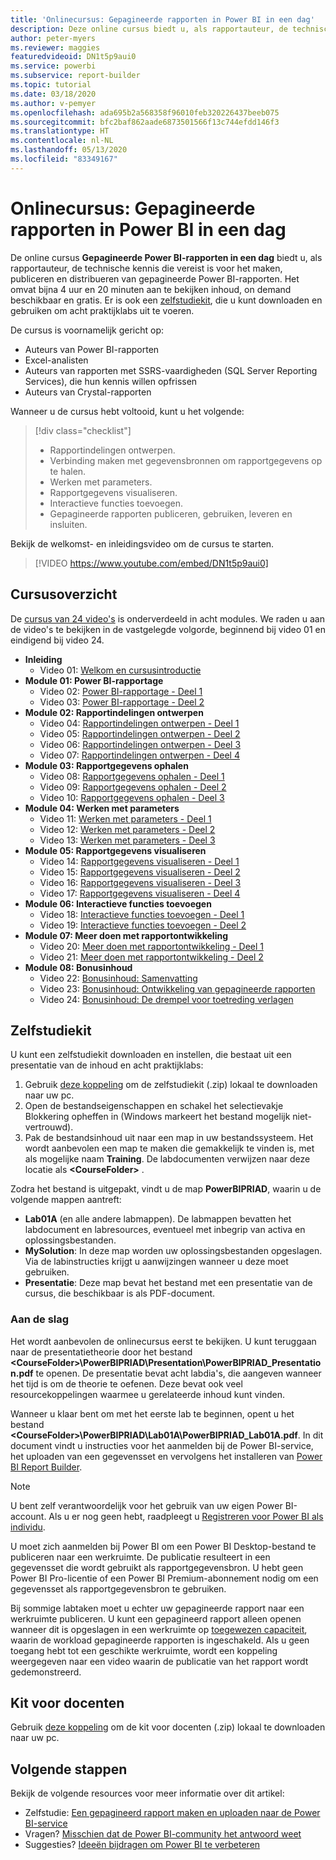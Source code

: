 ```yaml
---
title: 'Onlinecursus: Gepagineerde rapporten in Power BI in een dag'
description: Deze online cursus biedt u, als rapportauteur, de technische kennis die vereist is voor het maken, publiceren en distribueren van gepagineerde Power BI-rapporten.
author: peter-myers
ms.reviewer: maggies
featuredvideoid: DN1t5p9aui0
ms.service: powerbi
ms.subservice: report-builder
ms.topic: tutorial
ms.date: 03/18/2020
ms.author: v-pemyer
ms.openlocfilehash: ada695b2a568358f96010feb320226437beeb075
ms.sourcegitcommit: bfc2baf862aade6873501566f13c744efdd146f3
ms.translationtype: HT
ms.contentlocale: nl-NL
ms.lasthandoff: 05/13/2020
ms.locfileid: "83349167"
---
```

# <a name="online-course-power-bi-paginated-reports-in-a-day"></a>Onlinecursus: Gepagineerde rapporten in Power BI in een dag

De online cursus **Gepagineerde Power BI-rapporten in een dag** biedt u, als rapportauteur, de technische kennis die vereist is voor het maken, publiceren en distribueren van gepagineerde Power BI-rapporten. Het omvat bijna 4 uur en 20 minuten aan te bekijken inhoud, on demand beschikbaar en gratis. Er is ook een [zelfstudiekit](#self-study-kit), die u kunt downloaden en gebruiken om acht praktijklabs uit te voeren.

De cursus is voornamelijk gericht op:

- Auteurs van Power BI-rapporten
- Excel-analisten
- Auteurs van rapporten met SSRS-vaardigheden (SQL Server Reporting Services), die hun kennis willen opfrissen
- Auteurs van Crystal-rapporten

Wanneer u de cursus hebt voltooid, kunt u het volgende:

> [!div class="checklist"]
> - Rapportindelingen ontwerpen.
> - Verbinding maken met gegevensbronnen om rapportgegevens op te halen.
> - Werken met parameters.
> - Rapportgegevens visualiseren.
> - Interactieve functies toevoegen.
> - Gepagineerde rapporten publiceren, gebruiken, leveren en insluiten.

Bekijk de welkomst- en inleidingsvideo om de cursus te starten.

> [!VIDEO https://www.youtube.com/embed/DN1t5p9aui0]

## <a name="course-outline"></a>Cursusoverzicht

De [cursus van 24 video's](https://www.youtube.com/playlist?list=PL1N57mwBHtN1icIhpjQOaRL8r9G-wytpT) is onderverdeeld in acht modules. We raden u aan de video's te bekijken in de vastgelegde volgorde, beginnend bij video 01 en eindigend bij video 24.

- **Inleiding**
  - Video 01: [Welkom en cursusintroductie](https://www.youtube.com/watch?v=DN1t5p9aui0&list=PL1N57mwBHtN1icIhpjQOaRL8r9G-wytpT)
- **Module 01: Power BI-rapportage**
  - Video 02: [Power BI-rapportage - Deel 1](https://www.youtube.com/watch?v=s6Amctk3Z_g&list=PL1N57mwBHtN1icIhpjQOaRL8r9G-wytpT)
  - Video 03: [Power BI-rapportage - Deel 2](https://www.youtube.com/watch?v=jXTiYJKw1Rs&list=PL1N57mwBHtN1icIhpjQOaRL8r9G-wytpT)
- **Module 02: Rapportindelingen ontwerpen**
  - Video 04: [Rapportindelingen ontwerpen - Deel 1](https://www.youtube.com/watch?v=EjHANN3rGNs&list=PL1N57mwBHtN1icIhpjQOaRL8r9G-wytpT)
  - Video 05: [Rapportindelingen ontwerpen - Deel 2](https://www.youtube.com/watch?v=2CZIrJU_HZU&list=PL1N57mwBHtN1icIhpjQOaRL8r9G-wytpT)
  - Video 06: [Rapportindelingen ontwerpen - Deel 3](https://www.youtube.com/watch?v=eaFFzkT6pxE&list=PL1N57mwBHtN1icIhpjQOaRL8r9G-wytpT)
  - Video 07: [Rapportindelingen ontwerpen - Deel 4](https://www.youtube.com/watch?v=0z576TI27Vg&list=PL1N57mwBHtN1icIhpjQOaRL8r9G-wytpT)
- **Module 03: Rapportgegevens ophalen**
  - Video 08: [Rapportgegevens ophalen - Deel 1](https://www.youtube.com/watch?v=SHGTTYXtio0&list=PL1N57mwBHtN1icIhpjQOaRL8r9G-wytpT)
  - Video 09: [Rapportgegevens ophalen - Deel 2](https://www.youtube.com/watch?v=1Dzd9wb7XUY&list=PL1N57mwBHtN1icIhpjQOaRL8r9G-wytpT)
  - Video 10: [Rapportgegevens ophalen - Deel 3](https://www.youtube.com/watch?v=OFXG7sl5L2o&list=PL1N57mwBHtN1icIhpjQOaRL8r9G-wytpT)
- **Module 04: Werken met parameters**
  - Video 11: [Werken met parameters - Deel 1](https://www.youtube.com/watch?v=o7WaK88kheA&list=PL1N57mwBHtN1icIhpjQOaRL8r9G-wytpT)
  - Video 12: [Werken met parameters - Deel 2](https://www.youtube.com/watch?v=okj6wO72clQ&list=PL1N57mwBHtN1icIhpjQOaRL8r9G-wytpT)
  - Video 13: [Werken met parameters - Deel 3](https://www.youtube.com/watch?v=13-6sWIRD74&list=PL1N57mwBHtN1icIhpjQOaRL8r9G-wytpT)
- **Module 05: Rapportgegevens visualiseren**
  - Video 14: [Rapportgegevens visualiseren - Deel 1](https://www.youtube.com/watch?v=b4TxBBtOWSw&list=PL1N57mwBHtN1icIhpjQOaRL8r9G-wytpT)
  - Video 15: [Rapportgegevens visualiseren - Deel 2](https://www.youtube.com/watch?v=JhEa_TugXeE&list=PL1N57mwBHtN1icIhpjQOaRL8r9G-wytpT)
  - Video 16: [Rapportgegevens visualiseren - Deel 3](https://www.youtube.com/watch?v=dliLsRvQB-c&list=PL1N57mwBHtN1icIhpjQOaRL8r9G-wytpT)
  - Video 17: [Rapportgegevens visualiseren - Deel 4](https://www.youtube.com/watch?v=5yHxuRRP_eU&list=PL1N57mwBHtN1icIhpjQOaRL8r9G-wytpT)
- **Module 06: Interactieve functies toevoegen**
  - Video 18: [Interactieve functies toevoegen - Deel 1](https://www.youtube.com/watch?v=LInMHpTEaI0&list=PL1N57mwBHtN1icIhpjQOaRL8r9G-wytpT)
  - Video 19: [Interactieve functies toevoegen - Deel 2](https://www.youtube.com/watch?v=b_pr1xsbRJc&list=PL1N57mwBHtN1icIhpjQOaRL8r9G-wytpT)
- **Module 07: Meer doen met rapportontwikkeling**
  - Video 20: [Meer doen met rapportontwikkeling - Deel 1](https://www.youtube.com/watch?v=1CgDVDslwvs&list=PL1N57mwBHtN1icIhpjQOaRL8r9G-wytpT)
  - Video 21: [Meer doen met rapportontwikkeling - Deel 2](https://www.youtube.com/watch?v=KRwtl7h0ynI&list=PL1N57mwBHtN1icIhpjQOaRL8r9G-wytpT)
- **Module 08: Bonusinhoud**
  - Video 22: [Bonusinhoud: Samenvatting](https://www.youtube.com/watch?v=w5zlJ8BodxI&list=PL1N57mwBHtN1icIhpjQOaRL8r9G-wytpT)
  - Video 23: [Bonusinhoud: Ontwikkeling van gepagineerde rapporten](https://www.youtube.com/watch?v=pevpai65MvY&list=PL1N57mwBHtN1icIhpjQOaRL8r9G-wytpT)
  - Video 24: [Bonusinhoud: De drempel voor toetreding verlagen](https://www.youtube.com/watch?v=vu32LfckCt8&list=PL1N57mwBHtN1icIhpjQOaRL8r9G-wytpT)

## <a name="self-study-kit"></a>Zelfstudiekit

U kunt een zelfstudiekit downloaden en instellen, die bestaat uit een presentatie van de inhoud en acht praktijklabs:

1. Gebruik [deze koppeling](https://aka.ms/priad-student) om de zelfstudiekit (.zip) lokaal te downloaden naar uw pc.
1. Open de bestandseigenschappen en schakel het selectievakje Blokkering opheffen in (Windows markeert het bestand mogelijk niet-vertrouwd).
1. Pak de bestandsinhoud uit naar een map in uw bestandssysteem. Het wordt aanbevolen een map te maken die gemakkelijk te vinden is, met als mogelijke naam **Training**. De labdocumenten verwijzen naar deze locatie als **&lt;CourseFolder&gt;** .

Zodra het bestand is uitgepakt, vindt u de map **PowerBIPRIAD**, waarin u de volgende mappen aantreft:

- **Lab01A** (en alle andere labmappen). De labmappen bevatten het labdocument en labresources, eventueel met inbegrip van activa en oplossingsbestanden.
- **MySolution**: In deze map worden uw oplossingsbestanden opgeslagen. Via de labinstructies krijgt u aanwijzingen wanneer u deze moet gebruiken.
- **Presentatie**: Deze map bevat het bestand met een presentatie van de cursus, die beschikbaar is als PDF-document.

### <a name="getting-started"></a>Aan de slag

Het wordt aanbevolen de onlinecursus eerst te bekijken. U kunt teruggaan naar de presentatietheorie door het bestand **&lt;CourseFolder&gt;\PowerBIPRIAD\Presentation\PowerBIPRIAD_Presentation.pdf** te openen. De presentatie bevat acht labdia's, die aangeven wanneer het tijd is om de theorie te oefenen. Deze bevat ook veel resourcekoppelingen waarmee u gerelateerde inhoud kunt vinden.

Wanneer u klaar bent om met het eerste lab te beginnen, opent u het bestand **&lt;CourseFolder&gt;\PowerBIPRIAD\Lab01A\PowerBIPRIAD_Lab01A.pdf**. In dit document vindt u instructies voor het aanmelden bij de Power BI-service, het uploaden van een gegevensset en vervolgens het installeren van [Power BI Report Builder](report-builder-power-bi.md).

> [!NOTE]
> U bent zelf verantwoordelijk voor het gebruik van uw eigen Power BI-account. Als u er nog geen hebt, raadpleegt u [Registreren voor Power BI als individu](../fundamentals/service-self-service-signup-for-power-bi.md).
>
> U moet zich aanmelden bij Power BI om een Power BI Desktop-bestand te publiceren naar een werkruimte. De publicatie resulteert in een gegevensset die wordt gebruikt als rapportgegevensbron. U hebt geen Power BI Pro-licentie of een Power BI Premium-abonnement nodig om een gegevensset als rapportgegevensbron te gebruiken.
>
> Bij sommige labtaken moet u echter uw gepagineerde rapport naar een werkruimte publiceren. U kunt een gepagineerd rapport alleen openen wanneer dit is opgeslagen in een werkruimte op [toegewezen capaciteit](../admin/service-premium-what-is.md#dedicated-capacities), waarin de workload gepagineerde rapporten is ingeschakeld. Als u geen toegang hebt tot een geschikte werkruimte, wordt een koppeling weergegeven naar een video waarin de publicatie van het rapport wordt gedemonstreerd.

## <a name="instructor-kit"></a>Kit voor docenten

Gebruik [deze koppeling](https://aka.ms/priad-instructor) om de kit voor docenten (.zip) lokaal te downloaden naar uw pc.

## <a name="next-steps"></a>Volgende stappen

Bekijk de volgende resources voor meer informatie over dit artikel:

- Zelfstudie: [Een gepagineerd rapport maken en uploaden naar de Power BI-service](paginated-reports-quickstart-aw.md)
- Vragen? [Misschien dat de Power BI-community het antwoord weet](https://community.powerbi.com/)
- Suggesties? [Ideeën bijdragen om Power BI te verbeteren](https://ideas.powerbi.com/)
